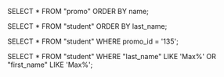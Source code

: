 SELECT * FROM "promo" ORDER BY name;

SELECT * FROM "student" ORDER BY last_name;

SELECT * FROM "student" WHERE promo_id = '135';

SELECT * FROM "student" WHERE "last_name" LIKE 'Max%' OR "first_name" LIKE 'Max%';